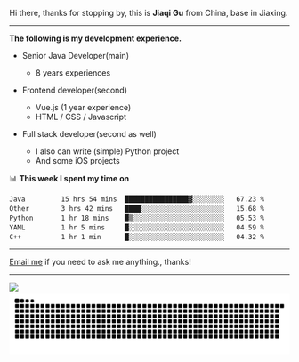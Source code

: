 Hi there, thanks for stopping by, this is **Jiaqi Gu** from China, base in Jiaxing.

---

**The following is my development experience.**

- Senior Java Developer(main)
  - 8 years experiences

- Frontend developer(second)
  - Vue.js (1 year experience)
  - HTML / CSS / Javascript
  
- Full stack developer(second as well)
  - I also can write (simple) Python project
  - And some iOS projects

📊 **This week I spent my time on**
<!--START_SECTION:waka-->

```txt
Java         15 hrs 54 mins  ████████████████▓░░░░░░░░   67.23 %
Other        3 hrs 42 mins   ████░░░░░░░░░░░░░░░░░░░░░   15.68 %
Python       1 hr 18 mins    █▒░░░░░░░░░░░░░░░░░░░░░░░   05.53 %
YAML         1 hr 5 mins     █░░░░░░░░░░░░░░░░░░░░░░░░   04.59 %
C++          1 hr 1 min      █░░░░░░░░░░░░░░░░░░░░░░░░   04.32 %
```

<!--END_SECTION:waka-->

---

[Email me](mailto:htk2klwgr@mozmail.com?subject=Hiring_from_GitHub) if you need to ask me anything., thanks!

---

![]( https://visitor-badge.glitch.me/badge?page_id=githubgujiaqi)
![]( https://github.com/droid-Q/droid-Q/raw/output/github-contribution-grid-snake.svg#gh-dark-mode-only)
